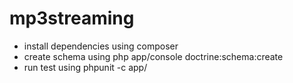 # mp3streaming

- install dependencies using composer
- create schema using php app/console doctrine:schema:create
- run test using phpunit -c app/
